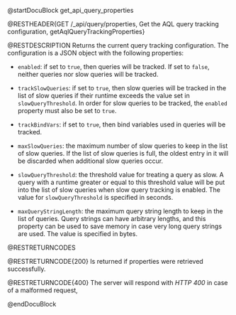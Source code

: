 
@startDocuBlock get_api_query_properties

@RESTHEADER{GET /_api/query/properties, Get the AQL query tracking configuration, getAqlQueryTrackingProperties}

@RESTDESCRIPTION
Returns the current query tracking configuration. The configuration is a
JSON object with the following properties:

- `enabled`: if set to `true`, then queries will be tracked. If set to
  `false`, neither queries nor slow queries will be tracked.

- `trackSlowQueries`: if set to `true`, then slow queries will be tracked
  in the list of slow queries if their runtime exceeds the value set in
  `slowQueryThreshold`. In order for slow queries to be tracked, the `enabled`
  property must also be set to `true`.

- `trackBindVars`: if set to `true`, then bind variables used in queries will
  be tracked.

- `maxSlowQueries`: the maximum number of slow queries to keep in the list
  of slow queries. If the list of slow queries is full, the oldest entry in
  it will be discarded when additional slow queries occur.

- `slowQueryThreshold`: the threshold value for treating a query as slow. A
  query with a runtime greater or equal to this threshold value will be
  put into the list of slow queries when slow query tracking is enabled.
  The value for `slowQueryThreshold` is specified in seconds.

- `maxQueryStringLength`: the maximum query string length to keep in the
  list of queries. Query strings can have arbitrary lengths, and this property
  can be used to save memory in case very long query strings are used. The
  value is specified in bytes.

@RESTRETURNCODES

@RESTRETURNCODE{200}
Is returned if properties were retrieved successfully.

@RESTRETURNCODE{400}
The server will respond with *HTTP 400* in case of a malformed request,

@endDocuBlock
